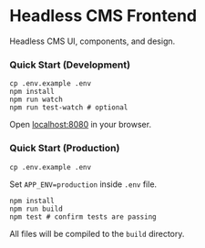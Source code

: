 # Headless CMS Frontend

Headless CMS UI, components, and design.

### Quick Start (Development)

```shell
cp .env.example .env
npm install
npm run watch
npm run test-watch # optional
```

Open [localhost:8080](http://localhost:8080) in your browser.

### Quick Start (Production)

```shell
cp .env.example .env
```

Set `APP_ENV=production` inside `.env` file.

```shell
npm install
npm run build
npm test # confirm tests are passing
```

All files will be compiled to the `build` directory.
